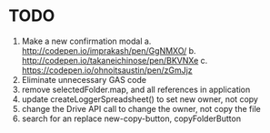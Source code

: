 # TODO

1. Make a new confirmation modal
    a. http://codepen.io/imprakash/pen/GgNMXO/ 
    b. http://codepen.io/takaneichinose/pen/BKVNXe
    c. https://codepen.io/ohnoitsaustin/pen/zGmJjz
3. Eliminate unnecessary GAS code 
4. remove selectedFolder.map, and all references in application
5. update createLoggerSpreadsheet() to set new owner, not copy
6. change the Drive API call to change the owner, not copy the file
7. search for an replace new-copy-button, copyFolderButton